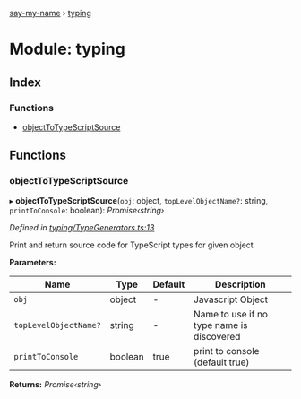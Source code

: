 [say-my-name](../README.md) › [typing](typing.md)

# Module: typing

## Index

### Functions

* [objectToTypeScriptSource](typing.md#objecttotypescriptsource)

## Functions

###  objectToTypeScriptSource

▸ **objectToTypeScriptSource**(`obj`: object, `topLevelObjectName?`: string, `printToConsole`: boolean): *Promise‹string›*

*Defined in [typing/TypeGenerators.ts:13](https://github.com/matthewjosephtaylor/say-my-name/blob/57773d3/src/js/typing/TypeGenerators.ts#L13)*

Print and return source code for TypeScript types for given object

**Parameters:**

Name | Type | Default | Description |
------ | ------ | ------ | ------ |
`obj` | object | - | Javascript Object |
`topLevelObjectName?` | string | - | Name to use if no type name is discovered |
`printToConsole` | boolean | true | print to console (default true)  |

**Returns:** *Promise‹string›*
